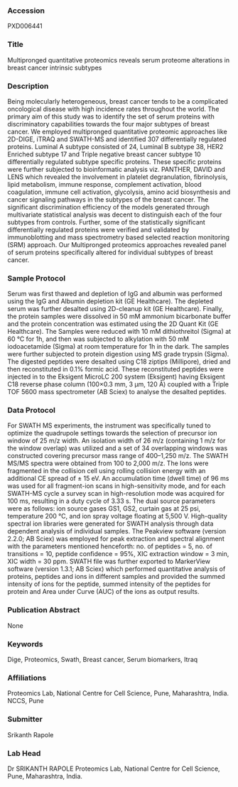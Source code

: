 ### Accession
PXD006441

### Title
Multipronged quantitative proteomics reveals serum proteome alterations in breast cancer intrinsic subtypes

### Description
Being molecularly heterogeneous, breast cancer tends to be a complicated oncological disease with high incidence rates throughout the world. The primary aim of this study was to identify the set of serum proteins with discriminatory capabilities towards the four major subtypes of breast cancer. We employed multipronged quantitative proteomic approaches like 2D-DIGE, iTRAQ and SWATH-MS and identified 307 differentially regulated proteins. Luminal A subtype consisted of 24, Luminal B subtype 38, HER2 Enriched subtype 17 and Triple negative breast cancer subtype 10 differentially regulated subtype specific proteins. These specific proteins were further subjected to bioinformatic analysis viz. PANTHER, DAVID and LENS which revealed the involvement in platelet degranulation, fibrinolysis, lipid metabolism, immune response, complement activation, blood coagulation, immune cell activation, glycolysis, amino acid biosynthesis and cancer signaling pathways in the subtypes of the breast cancer. The significant discrimination efficiency of the models generated through multivariate statistical analysis was decent to distinguish each of the four subtypes from controls. Further, some of the statistically significant differentially regulated proteins were verified and validated by immunoblotting and mass spectrometry based selected reaction monitoring (SRM) approach. Our Multipronged proteomics approaches revealed panel of serum proteins specifically altered for individual subtypes of breast cancer.

### Sample Protocol
Serum was first thawed and depletion of IgG and albumin was performed using the IgG and Albumin depletion kit (GE Healthcare). The depleted serum was further desalted using 2D-cleanup kit (GE Healthcare). Finally, the protein samples were dissolved in 50 mM ammonium bicarbonate buffer and the protein concentration was estimated using the 2D Quant Kit (GE Healthcare). The Samples were reduced with 10 mM dithiothreitol (Sigma) at 60 °C for 1h, and then was subjected to alkylation with 50 mM iodoacetamide (Sigma) at room temperature for 1h in the dark. The samples were further subjected to protein digestion using MS grade trypsin (Sigma). The digested peptides were desalted using C18 ziptips (Millipore), dried and then reconstituted in 0.1% formic acid. These reconstituted peptides were injected in to the Eksigent MicroLC 200 system (Eksigent)  having Eksigent C18 reverse phase column (100×0.3 mm, 3 µm, 120 Å) coupled with a Triple TOF 5600 mass spectrometer (AB Sciex) to analyse the desalted peptides.

### Data Protocol
For SWATH MS experiments, the instrument was specifically tuned to optimize the quadrupole settings towards the selection of precursor ion window of 25 m/z width. An isolation width of 26 m/z (containing 1 m/z for the window overlap) was utilized and a set of 34 overlapping windows was constructed covering precursor mass range of 400–1,250 m/z. The SWATH MS/MS spectra were obtained from 100 to 2,000 m/z. The Ions were fragmented in the collision cell using rolling collision energy with an additional CE spread of ± 15 eV. An accumulation time (dwell time) of 96 ms was used for all fragment-ion scans in high-sensitivity mode, and for each SWATH-MS cycle a survey scan in high-resolution mode was acquired for 100 ms, resulting in a duty cycle of 3.33 s. The dual source parameters were as follows: ion source gases GS1, GS2, curtain gas at 25 psi, temperature 200 °C, and ion spray voltage floating at 5,500 V. High-quality spectral ion libraries were generated for SWATH analysis through data dependent analysis of individual samples. The Peakview software (version 2.2.0; AB Sciex) was employed for peak extraction and spectral alignment with the parameters mentioned henceforth: no. of peptides = 5, no. of transitions = 10, peptide confidence = 95%, XIC extraction window = 3 min, XIC width = 30 ppm. SWATH file was further exported to MarkerView software (version 1.3.1; AB Sciex) which performed quantitative analysis of proteins, peptides and ions in different samples and provided the summed intensity of ions for the peptide, summed intensity of the peptides for protein and Area under Curve (AUC) of the ions as output results.

### Publication Abstract
None

### Keywords
Dige, Proteomics, Swath, Breast cancer, Serum biomarkers, Itraq

### Affiliations
Proteomics Lab, National Centre for Cell Science, Pune, Maharashtra, India.
NCCS, Pune

### Submitter
Srikanth Rapole

### Lab Head
Dr SRIKANTH RAPOLE
Proteomics Lab, National Centre for Cell Science, Pune, Maharashtra, India.


